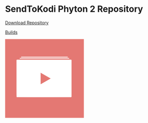 # SendToKodi Phyton 2 Repository

[Download Repository](https://github.com/firsttris/repository.sendtokodi/raw/master/repository.sendtokodi/repository.sendtokodi-0.0.1.zip)

[Builds](https://github.com/firsttris/repository.sendtokodi/tree/master/plugin.video.sendtokodi)

![GitHub Logo](https://github.com/firsttris/repository.sendtokodi.leia/raw/master/repository.sendtokodi/icon.png)

